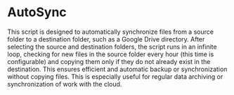 # AutoSync
This script is designed to automatically synchronize files from a source folder to a destination folder, such as a Google Drive directory. After selecting the source and destination folders, the script runs in an infinite loop, checking for new files in the source folder every hour (this time is configurable) and copying them only if they do not already exist in the destination. This ensures efficient and automatic backup or synchronization without copying files. This is especially useful for regular data archiving or synchronization of work with the cloud.
